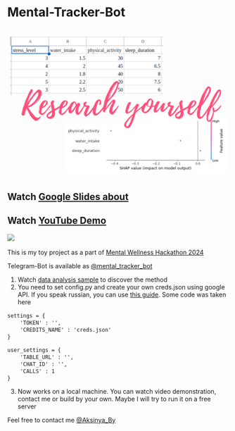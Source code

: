 # Mental-Tracker-Bot

![](https://github.com/Aksinya-Bykova/Mental-Tracker-Telegram-Bot/blob/main/pictures/preview1.png)

## Watch [Google Slides about](https://docs.google.com/presentation/d/1b7DhCISRSmB6D8AlWGvF0qDPpCttXjrKir6g-1Omfq8/edit?usp=sharing)

## Watch [YouTube Demo](https://www.youtube.com/watch?v=7IttzHzxNmc)
[![](https://img.youtube.com/vi/7IttzHzxNmc/0.jpg)](https://www.youtube.com/watch?v=7IttzHzxNmc)

This is my toy project as a part of [Mental Wellness Hackathon 2024](https://hackformental.com/)

Telegram-Bot is available as [@mental_tracker_bot](http://t.me/mental_tracker_bot)

1. Watch [data analysis sample](https://github.com/Aksinya-Bykova/Mental-Tracker-Telegram-Bot/blob/main/samples/Data-Analysis-Sample.ipynb) to discover the method
2. You need to set config.py and create your own creds.json using google API. If you speak russian, you can use [this guide](https://youtu.be/JByWnTMH3WU?si=19gcaMPC_u9BfxJT). Some code was taken here
```
settings = {
    'TOKEN' : '',
    'CREDITS_NAME' : 'creds.json'
}
```

```
user_settings = {
    'TABLE_URL' : '',
    'CHAT_ID' : '',
    'CALLS' : 1
}
```
3. Now works on a local machine. You can watch video demonstration, contact me or build by your own. Maybe I will try to run it on a free server
   
Feel free to contact me [@Aksinya_By](https://t.me/Aksinya_By)
